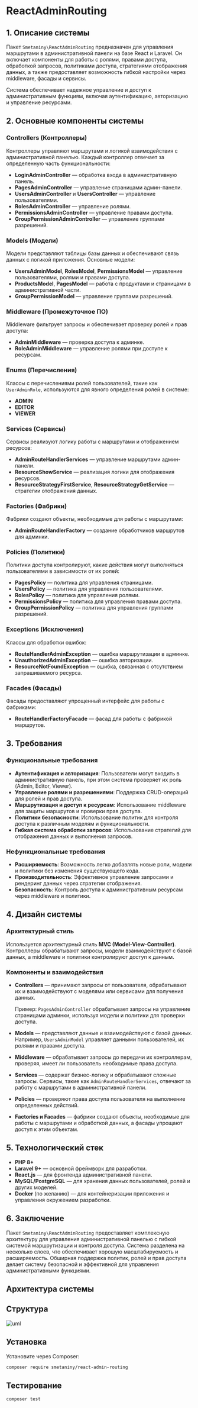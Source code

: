 # ReactAdminRouting

## 1. Описание системы

Пакет `Smetaniny\ReactAdminRouting` предназначен для управления маршрутами в административной панели на базе React и
Laravel. Он включает компоненты для работы с ролями, правами доступа, обработкой запросов, политиками доступа,
стратегиями отображения данных, а также предоставляет возможность гибкой настройки через middleware, фасады и сервисы.

Система обеспечивает надежное управление и доступ к административным функциям, включая аутентификацию, авторизацию и
управление ресурсами.

## 2. Основные компоненты системы

### Controllers (Контроллеры)

Контроллеры управляют маршрутами и логикой взаимодействия с административной панелью. Каждый контроллер отвечает за
определенную часть функциональности:

- **LoginAdminController** — обработка входа в административную панель.
- **PagesAdminController** — управление страницами админ-панели.
- **UsersAdminController** и **UsersController** — управление пользователями.
- **RolesAdminController** — управление ролями.
- **PermissionsAdminController** — управление правами доступа.
- **GroupPermissionAdminController** — управление группами разрешений.

### Models (Модели)

Модели представляют таблицы базы данных и обеспечивают связь данных с логикой приложения. Основные модели:

- **UsersAdminModel**, **RolesModel**, **PermissionsModel** — управление пользователями, ролями и правами доступа.
- **ProductsModel**, **PagesModel** — работа с продуктами и страницами в административной части.
- **GroupPermissionModel** — управление группами разрешений.

### Middleware (Промежуточное ПО)

Middleware фильтрует запросы и обеспечивает проверку ролей и прав доступа:

- **AdminMiddleware** — проверка доступа к админке.
- **RoleAdminMiddleware** — управление ролями при доступе к ресурсам.

### Enums (Перечисления)

Классы с перечислениями ролей пользователей, такие как `UserAdminRole`, используются для явного определения ролей в
системе:

- **ADMIN**
- **EDITOR**
- **VIEWER**

### Services (Сервисы)

Сервисы реализуют логику работы с маршрутами и отображением ресурсов:

- **AdminRouteHandlerServices** — управление маршрутами админ-панели.
- **ResourceShowService** — реализация логики для отображения ресурсов.
- **ResourceStrategyFirstService**, **ResourceStrategyGetService** — стратегии отображения данных.

### Factories (Фабрики)

Фабрики создают объекты, необходимые для работы с маршрутами:

- **AdminRouteHandlerFactory** — создание обработчиков маршрутов для админки.

### Policies (Политики)

Политики доступа контролируют, какие действия могут выполняться пользователями в зависимости от их ролей:

- **PagesPolicy** — политика для управления страницами.
- **UsersPolicy** — политика для управления пользователями.
- **RolesPolicy** — политика для управления ролями.
- **PermissionsPolicy** — политика для управления правами доступа.
- **GroupPermissionPolicy** — политика для управления группами разрешений.

### Exceptions (Исключения)

Классы для обработки ошибок:

- **RouteHandlerAdminException** — ошибка маршрутизации в админке.
- **UnauthorizedAdminException** — ошибка авторизации.
- **ResourceNotFoundException** — ошибка, связанная с отсутствием запрашиваемого ресурса.

### Facades (Фасады)

Фасады предоставляют упрощенный интерфейс для работы с фабриками:

- **RouteHandlerFactoryFacade** — фасад для работы с фабрикой маршрутов.

## 3. Требования

### Функциональные требования

- **Аутентификация и авторизация**: Пользователи могут входить в административную панель, при этом система проверяет их
  роль (Admin, Editor, Viewer).
- **Управление ролями и разрешениями**: Поддержка CRUD-операций для ролей и прав доступа.
- **Маршрутизация и доступ к ресурсам**: Использование middleware для защиты маршрутов и проверки прав доступа.
- **Политики безопасности**: Использование политик для контроля доступа к различным моделям и функциональности.
- **Гибкая система обработки запросов**: Использование стратегий для отображения данных и выполнения запросов.

### Нефункциональные требования

- **Расширяемость**: Возможность легко добавлять новые роли, модели и политики без изменения существующего кода.
- **Производительность**: Эффективное управление запросами и рендеринг данных через стратегии отображения.
- **Безопасность**: Контроль доступа к административным ресурсам через middleware и политики.

## 4. Дизайн системы

### Архитектурный стиль

Используется архитектурный стиль **MVC (Model-View-Controller)**. Контроллеры обрабатывают запросы, модели
взаимодействуют с базой данных, а middleware и политики контролируют доступ к данным.

### Компоненты и взаимодействия

- **Controllers** — принимают запросы от пользователя, обрабатывают их и взаимодействуют с моделями или сервисами для
  получения данных.

  Пример: `PagesAdminController` обрабатывает запросы на управление страницами админки, используя модели и политики для
  проверки доступа.

- **Models** — представляют данные и взаимодействуют с базой данных. Например, `UsersAdminModel` управляет данными
  пользователей, их ролями и правами доступа.

- **Middleware** — обрабатывает запросы до передачи их контроллерам, проверяя, имеет ли пользователь необходимые права
  доступа.

- **Services** — содержат бизнес-логику и обрабатывают сложные запросы. Сервисы, такие как `AdminRouteHandlerServices`,
  отвечают за работу с маршрутами в административной панели.

- **Policies** — проверяют права доступа пользователя на выполнение определенных действий.

- **Factories и Facades** — фабрики создают объекты, необходимые для работы с маршрутами и обработкой данных, а фасады
  упрощают доступ к этим объектам.

## 5. Технологический стек

- **PHP 8+**
- **Laravel 9+** — основной фреймворк для разработки.
- **React.js** — для фронтенда административной панели.
- **MySQL/PostgreSQL** — для хранения данных пользователей, ролей и других моделей.
- **Docker** (по желанию) — для контейнеризации приложения и управления окружением разработки.

## 6. Заключение

Пакет `Smetaniny\ReactAdminRouting` предоставляет комплексную архитектуру для управления административной панелью с
гибкой системой маршрутизации и контроля доступа. Система разделена на несколько слоев, что обеспечивает хорошую
масштабируемость и расширяемость. Обширная поддержка политик, ролей и прав доступа делает систему безопасной и
эффективной для управления административными функциями.

## Архитектура системы

## Структура

![uml](uml.png)

## Установка

Установите через Composer:

```bash
composer require smetaniny/react-admin-routing
```

## Тестирование

```bash
composer test
```
